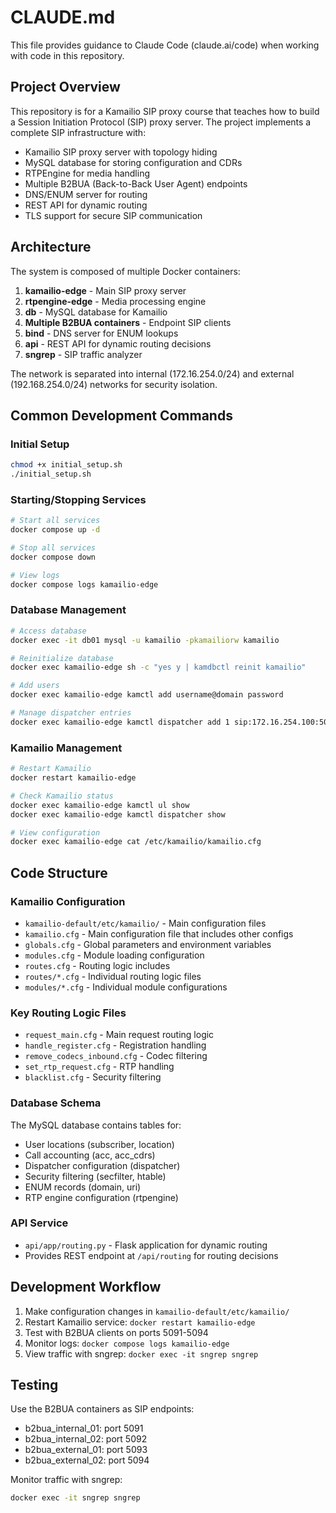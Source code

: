 # CLAUDE.md

This file provides guidance to Claude Code (claude.ai/code) when working with code in this repository.

## Project Overview

This repository is for a Kamailio SIP proxy course that teaches how to build a Session Initiation Protocol (SIP) proxy server. The project implements a complete SIP infrastructure with:

- Kamailio SIP proxy server with topology hiding
- MySQL database for storing configuration and CDRs
- RTPEngine for media handling
- Multiple B2BUA (Back-to-Back User Agent) endpoints
- DNS/ENUM server for routing
- REST API for dynamic routing
- TLS support for secure SIP communication

## Architecture

The system is composed of multiple Docker containers:

1. **kamailio-edge** - Main SIP proxy server
2. **rtpengine-edge** - Media processing engine
3. **db** - MySQL database for Kamailio
4. **Multiple B2BUA containers** - Endpoint SIP clients
5. **bind** - DNS server for ENUM lookups
6. **api** - REST API for dynamic routing decisions
7. **sngrep** - SIP traffic analyzer

The network is separated into internal (172.16.254.0/24) and external (192.168.254.0/24) networks for security isolation.

## Common Development Commands

### Initial Setup
```bash
chmod +x initial_setup.sh
./initial_setup.sh
```

### Starting/Stopping Services
```bash
# Start all services
docker compose up -d

# Stop all services
docker compose down

# View logs
docker compose logs kamailio-edge
```

### Database Management
```bash
# Access database
docker exec -it db01 mysql -u kamailio -pkamailiorw kamailio

# Reinitialize database
docker exec kamailio-edge sh -c "yes y | kamdbctl reinit kamailio"

# Add users
docker exec kamailio-edge kamctl add username@domain password

# Manage dispatcher entries
docker exec kamailio-edge kamctl dispatcher add 1 sip:172.16.254.100:5060 0 0 '' 'internal_b2bua_01'
```

### Kamailio Management
```bash
# Restart Kamailio
docker restart kamailio-edge

# Check Kamailio status
docker exec kamailio-edge kamctl ul show
docker exec kamailio-edge kamctl dispatcher show

# View configuration
docker exec kamailio-edge cat /etc/kamailio/kamailio.cfg
```

## Code Structure

### Kamailio Configuration
- `kamailio-default/etc/kamailio/` - Main configuration files
- `kamailio.cfg` - Main configuration file that includes other configs
- `globals.cfg` - Global parameters and environment variables
- `modules.cfg` - Module loading configuration
- `routes.cfg` - Routing logic includes
- `routes/*.cfg` - Individual routing logic files
- `modules/*.cfg` - Individual module configurations

### Key Routing Logic Files
- `request_main.cfg` - Main request routing logic
- `handle_register.cfg` - Registration handling
- `remove_codecs_inbound.cfg` - Codec filtering
- `set_rtp_request.cfg` - RTP handling
- `blacklist.cfg` - Security filtering

### Database Schema
The MySQL database contains tables for:
- User locations (subscriber, location)
- Call accounting (acc, acc_cdrs)
- Dispatcher configuration (dispatcher)
- Security filtering (secfilter, htable)
- ENUM records (domain, uri)
- RTP engine configuration (rtpengine)

### API Service
- `api/app/routing.py` - Flask application for dynamic routing
- Provides REST endpoint at `/api/routing` for routing decisions

## Development Workflow

1. Make configuration changes in `kamailio-default/etc/kamailio/`
2. Restart Kamailio service: `docker restart kamailio-edge`
3. Test with B2BUA clients on ports 5091-5094
4. Monitor logs: `docker compose logs kamailio-edge`
5. View traffic with sngrep: `docker exec -it sngrep sngrep`

## Testing

Use the B2BUA containers as SIP endpoints:
- b2bua_internal_01: port 5091
- b2bua_internal_02: port 5092
- b2bua_external_01: port 5093
- b2bua_external_02: port 5094

Monitor traffic with sngrep:
```bash
docker exec -it sngrep sngrep
```